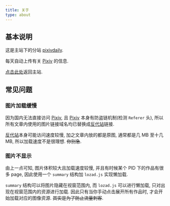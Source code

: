 ```yaml
---
title: 关于
type: about
---
```


## 基本说明

这是主站下的分站 [pixivdaily].

每天自动上传有关 [Pixiv] 的信息.

[点击此处][home]返回主站.

## 常见问题

### 图片加载缓慢

因为国内无法直接访问 [Pixiv], 且 [Pixiv] 本身有防盗链机制(检测 `Referer` 头), 所以所有文章内使用的图片链接域名均已替换成[反代站][pixivre]链接.

[反代站][pixivre]本身可能访问速度较慢, 加之文章内放的都是原图, 通常都是几 MB 至十几 MB, 所以加载速度不是很理想. ~~你别急~~.

### 图片不显示

由上一点可知, 图片体积较大且加载速度较慢, 并且有时候某个 PID 下的作品有很多 page, 因此使用一个 `summary` 结构加 `lozad.js` 实现懒加载.

`summary` 结构可以将图片隐藏在视窗范围内, 而 `lozad.js` 可以进行懒加载, 只对出现在视窗范围内的资源进行加载. 因此只有当你手动点击展开所有作品时, 才会开始加载对应的图像资源. ~~其实是为了防止流量刺客~~.

[Pixiv]: https://www.pixiv.net/
[pixivre]: https://pixiv.re/
[pixivdaily]: https://ww-rm.github.io/pixivdaliy/
[home]: https://ww-rm.github.io/
